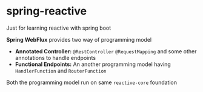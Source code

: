 # spring-reactive
Just for learning reactive with spring boot  

**Spring WebFlux** provides two way of programming model  

- **Annotated Controller:** `@RestController` `@RequestMapping` and some other annotations to handle endpoints
- **Functional Endpoints:** An another programming model having `HandlerFunction` and `RouterFunction`


Both the programming model run on same `reactive-core` foundation





